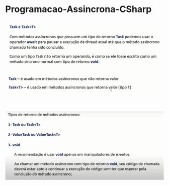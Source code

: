 # Programacao-Assincrona-CSharp
<p align="center">
  <img alt="Quizz" src="https://github.com/jonas-abr/Programacao-Assincrona-CSharp/blob/Task-Await/img/TaskAwait.jpeg" width="1000px"><br><br><br>
  <img alt="Quizz" src="https://github.com/jonas-abr/Programacao-Assincrona-CSharp/blob/Task-Await/img/TiposDeRetorno.jpeg" width="1000px">
</p>
<br>
